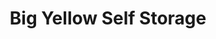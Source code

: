 ---
title: "Big Yellow Self Storage"
url: /brighton/big-yellow-self-storage/
shop: storage rental
---